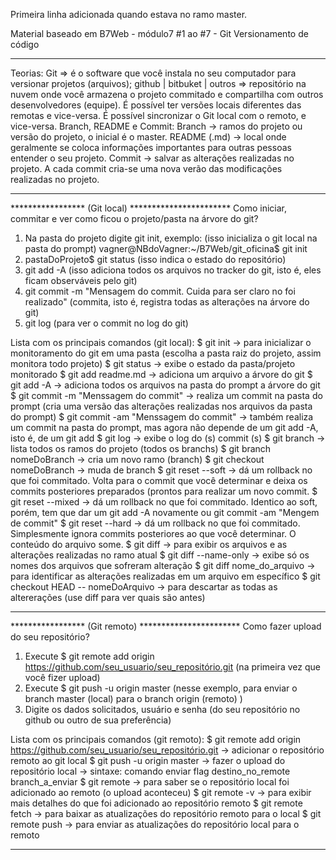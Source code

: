 
Primeira linha adicionada quando estava no ramo master.

Material baseado em B7Web - módulo7 #1 ao #7 - Git Versionamento de código

****************************************
Teorias:
Git => é o software que você instala no seu computador para versionar projetos (arquivos);
github | bitbuket | outros => repositório na nuvem onde você armazena o projeto commitado e compartilha com outros desenvolvedores (equipe). É 	possível ter versões locais diferentes das remotas e vice-versa. É possível sincronizar o Git local com o remoto, e vice-versa.
Branch, README e Commit:
	Branch -> ramos do projeto ou versão do projeto, o inicial é o master.
	README (.md) -> local onde geralmente se coloca informações importantes para outras pessoas entender o seu projeto.
	Commit -> salvar as alterações realizadas no projeto. A cada commit cria-se uma nova verão das modificações realizadas no projeto.
****************************************

***************** (Git local) ***********************
Como iniciar, commitar e ver como ficou o projeto/pasta na árvore do git?
1. Na pasta do projeto digite git init, exemplo: (isso inicializa o git local na pasta do prompt)
	vagner@NBdoVagner:~/B7Web/git_oficina$ git init
2. pastaDoProjeto$ git status (isso indica o estado do repositório)
3. git add -A (isso adiciona todos os arquivos no tracker do git, isto é, eles ficam observáveis pelo git)
4. git commit -m "Mensagem do commit. Cuida para ser claro no foi realizado" (commita, isto é, registra todas as alterações na árvore do git)
5. git log (para ver o commit no log do git)

Lista com os principais comandos (git local):
$ git init -> para inicializar o monitoramento do git em uma pasta (escolha a pasta raiz do projeto, assim monitora todo projeto)
$ git status -> exibe o estado da pasta/projeto monitorado
$ git add readme.md -> adiciona um arquivo a árvore do git
$ git add -A -> adiciona todos os arquivos na pasta do prompt a árvore do git
$ git commit -m "Menssagem do commit" -> realiza um commit na pasta do prompt (cria uma versão das alterações realizadas nos arquivos da pasta do prompt)
$ git commit -am "Menssagem do commit" -> também realiza um commit na pasta do prompt, mas agora não depende de um git add -A, isto é, de um git add
$ git log -> exibe o log do (s) commit (s)
$ git branch -> lista todos os ramos do projeto (todos os branchs)
$ git branch nomeDoBranch -> cria um novo ramo (branch)
$ git checkout nomeDoBranch -> muda de branch
$ git reset --soft -> dá um rollback no que foi commitado. Volta para o commit que você determinar e deixa os commits posteriores preparados (prontos para realizar um novo commit.
$ git reset --mixed -> dá um rollback no que foi commitado. Identico ao soft, porém, tem que dar um git add -A novamente ou git commit -am "Mengem de commit"
$ git reset --hard -> dá um rollback no que foi commitado. Simplesmente ignora commits posteriores ao que você determinar. O conteúdo do arquivo some.
$ git diff -> para exibir os arquivos e as alterações realizadas no ramo atual
$ git diff --name-only -> exibe só os nomes dos arquivos que sofreram alteração
$ git diff nome_do_arquivo -> para identificar as alterações realizadas em um arquivo em específico
$ git checkout HEAD -- nomeDoArquivo -> para descartar as todas as altererações (use diff para ver quais são antes)
****************************************

***************** (Git remoto) ***********************
Como fazer upload do seu repositório?
1. Execute $ git remote add origin https://github.com/seu_usuario/seu_repositório.git (na primeira vez que você fizer upload)
2. Execute $ git push -u origin master (nesse exemplo, para enviar o branch master (local) para o branch origin (remoto) )
3. Digite os dados solicitados, usuário e senha (do seu repositório no github ou outro de sua preferência)

Lista com os principais comandos (git remoto):
$ git remote add origin https://github.com/seu_usuario/seu_repositório.git -> adicionar o repositório remoto ao git local
$ git push -u origin master -> fazer o upload do repositório local -> sintaxe: comando enviar flag destino_no_remote branch_a_enviar
$ git remote -> para saber se o repositório local foi adicionado ao remoto (o upload aconteceu)
$ git remote -v -> para exibir mais detalhes do que foi adicionado ao repositório remoto
$ git remote fetch -> para baixar as atualizações do repositório remoto para o local
$ git remote push -> para enviar as atualizações do repositório local para o remoto
****************************************
